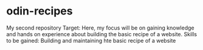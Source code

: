 # odin-recipes
My second repository
Target:
       Here, my focus will be on gaining knowledge and hands on experience about building the basic recipe of a website.
Skills to be gained:
        Building and maintaining hte basic recipe of a website
